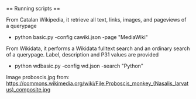 == Running scripts ==

From Catalan Wikipedia, it retrieve all text, links, images, and pageviews of a querypage 

* python basic.py -config cawiki.json -page "MediaWiki"

From Wikidata, it performs a Wikidata fulltext search and an ordinary search of a querypage. Label, description and P31 values are provided

* python wdbasic.py -config wd.json -search "Python"


Image proboscis.jpg from: https://commons.wikimedia.org/wiki/File:Proboscis_monkey_(Nasalis_larvatus)_composite.jpg
